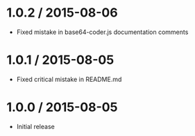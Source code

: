 1.0.2 / 2015-08-06
==================

* Fixed mistake in base64-coder.js documentation comments

1.0.1 / 2015-08-05
==================

* Fixed critical mistake in README.md

1.0.0 / 2015-08-05
==================

* Initial release